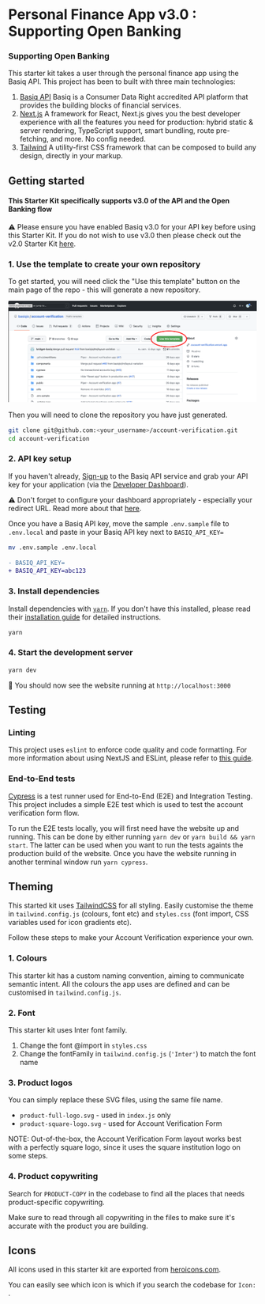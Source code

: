 # Personal Finance App v3.0 : Supporting Open Banking
### Supporting Open Banking 

This starter kit takes a user through the personal finance app using the Basiq API. This project has been to built with three main technologies:

1. [Basiq API](https://api.basiq.io)
   Basiq is a Consumer Data Right accredited API platform that provides the building blocks of financial services.
2. [Next.js](https://github.com/vercel/next.js/)
   A framework for React, Next.js gives you the best developer experience with all the features you need for production: hybrid static & server rendering, TypeScript support, smart bundling, route pre-fetching, and more. No config needed.
3. [Tailwind](https://github.com/tailwindlabs/tailwindcss)
   A utility-first CSS framework that can be composed to build any design, directly in your markup.

## Getting started

#### This Starter Kit specifically supports v3.0 of the API and the Open Banking flow

:warning: Please ensure you have enabled Basiq v3.0 for your API key before using this Starter Kit. If you do not wish to use v3.0 then please check out the v2.0 Starter Kit [here](https://github.com/basiqio/account-verification). 

### 1. Use the template to create your own repository

To get started, you will need click the "Use this template" button on the main page of the repo - this will generate a new repository.

![template repository screenshot](docs/Group_2681.png)

Then you will need to clone the repository you have just generated. 

```sh
git clone git@github.com:<your_username>/account-verification.git
cd account-verification
```

### 2. API key setup

If you haven't already, [Sign-up](https://dashboard.basiq.io/login) to the Basiq API service and grab your API key for your application (via the [Developer Dashboard](https://dashboard.basiq.io/)).

:warning: Don't forget to configure your dashboard appropriately - especially your redirect URL. Read more about that [here](https://api.basiq.io/docs/dash-configuration). 

Once you have a Basiq API key, move the sample `.env.sample` file to `.env.local` and paste in your Basiq API key next to `BASIQ_API_KEY=`

```sh
mv .env.sample .env.local
```

```diff
- BASIQ_API_KEY=
+ BASIQ_API_KEY=abc123
```

### 3. Install dependencies

Install dependencies with [`yarn`](https://github.com/yarnpkg/yarn). If you don't have this installed, please read their [installation guide](https://yarnpkg.com/en/docs/install) for detailed instructions.

```sh
yarn
```

### 4. Start the development server

```sh
yarn dev
```

🎉 You should now see the website running at `http://localhost:3000`

## Testing

### Linting

This project uses `eslint` to enforce code quality and code formatting. For more information about using NextJS and ESLint, please refer to [this guide](https://nextjs.org/docs/basic-features/eslint).

### End-to-End tests

[Cypress](https://github.com/cypress-io/cypress) is a test runner used for End-to-End (E2E) and Integration Testing. This project includes a simple E2E test which is used to test the account verification form flow.

To run the E2E tests locally, you will first need have the website up and running. This can be done by either running `yarn dev` or `yarn build && yarn start`. The latter can be used when you want to run the tests againts the production build of the website. Once you have the website running in another terminal window run `yarn cypress`.

## Theming

This started kit uses [TailwindCSS](https://tailwindcss.com/docs/configuration) for all styling. Easily customise the theme in `tailwind.config.js` (colours, font etc) and `styles.css` (font import, CSS variables used for icon gradients etc).

Follow these steps to make your Account Verification experience your own.

### 1. Colours

This starter kit has a custom naming convention, aiming to communicate semantic intent. All the colours the app uses are defined and can be customised in `tailwind.config.js`.

### 2. Font

This starter kit uses Inter font family.

1. Change the font @import in `styles.css`
2. Change the fontFamily in `tailwind.config.js` (`'Inter'`) to match the font name

### 3. Product logos

You can simply replace these SVG files, using the same file name.

- `product-full-logo.svg` - used in `index.js` only
- `product-square-logo.svg` - used for Account Verification Form

NOTE: Out-of-the-box, the Account Verification Form layout works best with a perfectly square logo, since it uses the square institution logo on some steps.

### 4. Product copywriting

Search for `PRODUCT-COPY` in the codebase to find all the places that needs product-specific copywriting.

Make sure to read through all copywriting in the files to make sure it's accurate with the product you are building.

## Icons

All icons used in this starter kit are exported from [heroicons.com](https://heroicons.com/).

You can easily see which icon is which if you search the codebase for `Icon: `.
